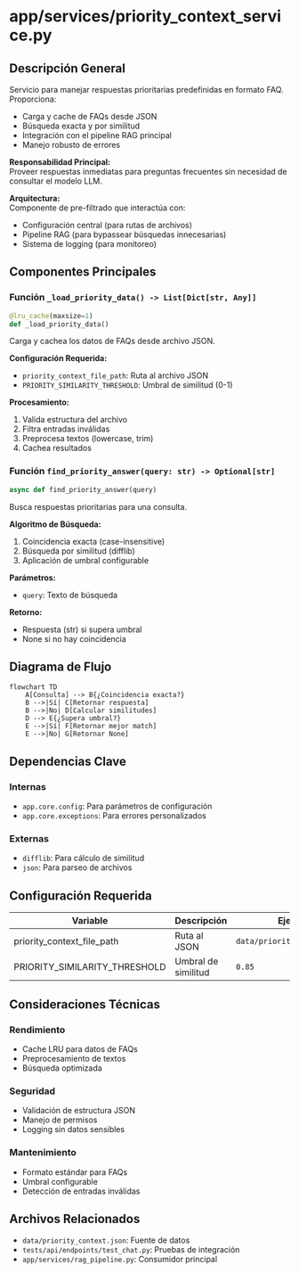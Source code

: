 # app/services/priority_context_service.py

## Descripción General
Servicio para manejar respuestas prioritarias predefinidas en formato FAQ. Proporciona:

- Carga y cache de FAQs desde JSON
- Búsqueda exacta y por similitud
- Integración con el pipeline RAG principal
- Manejo robusto de errores

**Responsabilidad Principal:**  
Proveer respuestas inmediatas para preguntas frecuentes sin necesidad de consultar el modelo LLM.

**Arquitectura:**  
Componente de pre-filtrado que interactúa con:
- Configuración central (para rutas de archivos)
- Pipeline RAG (para bypassear búsquedas innecesarias)
- Sistema de logging (para monitoreo)

## Componentes Principales

### Función `_load_priority_data() -> List[Dict[str, Any]]`
```python
@lru_cache(maxsize=1)
def _load_priority_data()
```
Carga y cachea los datos de FAQs desde archivo JSON.

**Configuración Requerida:**
- `priority_context_file_path`: Ruta al archivo JSON
- `PRIORITY_SIMILARITY_THRESHOLD`: Umbral de similitud (0-1)

**Procesamiento:**
1. Valida estructura del archivo
2. Filtra entradas inválidas
3. Preprocesa textos (lowercase, trim)
4. Cachea resultados

### Función `find_priority_answer(query: str) -> Optional[str]`
```python
async def find_priority_answer(query)
```
Busca respuestas prioritarias para una consulta.

**Algoritmo de Búsqueda:**
1. Coincidencia exacta (case-insensitive)
2. Búsqueda por similitud (difflib)
3. Aplicación de umbral configurable

**Parámetros:**
- `query`: Texto de búsqueda

**Retorno:**
- Respuesta (str) si supera umbral
- None si no hay coincidencia

## Diagrama de Flujo
```mermaid
flowchart TD
    A[Consulta] --> B{¿Coincidencia exacta?}
    B -->|Sí| C[Retornar respuesta]
    B -->|No| D[Calcular similitudes]
    D --> E{¿Supera umbral?}
    E -->|Sí| F[Retornar mejor match]
    E -->|No| G[Retornar None]
```

## Dependencias Clave

### Internas
- `app.core.config`: Para parámetros de configuración
- `app.core.exceptions`: Para errores personalizados

### Externas
- `difflib`: Para cálculo de similitud
- `json`: Para parseo de archivos

## Configuración Requerida

| Variable | Descripción | Ejemplo |
|----------|-------------|---------|
| priority_context_file_path | Ruta al JSON | `data/priority_context.json` |
| PRIORITY_SIMILARITY_THRESHOLD | Umbral de similitud | `0.85` |

## Consideraciones Técnicas

### Rendimiento
- Cache LRU para datos de FAQs
- Preprocesamiento de textos
- Búsqueda optimizada

### Seguridad
- Validación de estructura JSON
- Manejo de permisos
- Logging sin datos sensibles

### Mantenimiento
- Formato estándar para FAQs
- Umbral configurable
- Detección de entradas inválidas

## Archivos Relacionados
- `data/priority_context.json`: Fuente de datos
- `tests/api/endpoints/test_chat.py`: Pruebas de integración
- `app/services/rag_pipeline.py`: Consumidor principal